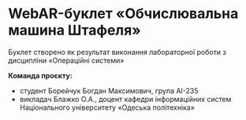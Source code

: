 # WebAR-буклет «Обчислювальна машина Штафеля»
Буклет створено як результат виконання лабораторної роботи з дисципліни «Операційні системи»

**Команда проєкту:** 
- студент Борейчук Богдан Максимович, група AI-235
- викладач Блажко О.А., доцент кафедри інформаційних систем Національного університету «Одеська політехніка»
